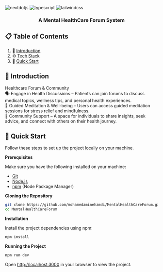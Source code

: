 

  <div>
    <img src="https://img.shields.io/badge/-Next_JS-black?style=for-the-badge&logoColor=white&logo=nextdotjs&color=000000" alt="nextdotjs" />
    <img src="https://img.shields.io/badge/-TypeScript-black?style=for-the-badge&logoColor=white&logo=typescript&color=3178C6" alt="typescript" />
    <img src="https://img.shields.io/badge/-Tailwind_CSS-black?style=for-the-badge&logoColor=white&logo=tailwindcss&color=06B6D4" alt="tailwindcss" />
  </div>

  <h3 align="center">A Mental HealthCare Forum System</h3>
</div>

## 📋 <a name="table">Table of Contents</a>

1. 🤖 [Introduction](#introduction)
2. ⚙️ [Tech Stack](#tech-stack)
3. 🤸 [Quick Start](#quick-start)

## <a name="introduction">🤖 Introduction</a>

Healthcare Forum & Community<br>
🗣️ Engage in Health Discussions – Patients can join forums to discuss medical topics, wellness tips, and personal health experiences.<br>
🧘 Guided Meditation & Well-being – Users can access guided meditation sessions for stress relief and mindfulness.<br>
🤝 Community Support – A space for individuals to share insights, seek advice, and connect with others on their health journey.<br>

## <a name="quick-start">🤸 Quick Start</a>

Follow these steps to set up the project locally on your machine.

**Prerequisites**

Make sure you have the following installed on your machine:

- [Git](https://git-scm.com/)
- [Node.js](https://nodejs.org/en)
- [npm](https://www.npmjs.com/) (Node Package Manager)

**Cloning the Repository**

```bash
git clone https://github.com/mohamedaminehamdi/MentalHealthCareForum.git
cd MentalHealthCareForum
```

**Installation**

Install the project dependencies using npm:

```bash
npm install
```

**Running the Project**

```bash
npm run dev
```

Open [http://localhost:3000](http://localhost:3000) in your browser to view the project.



